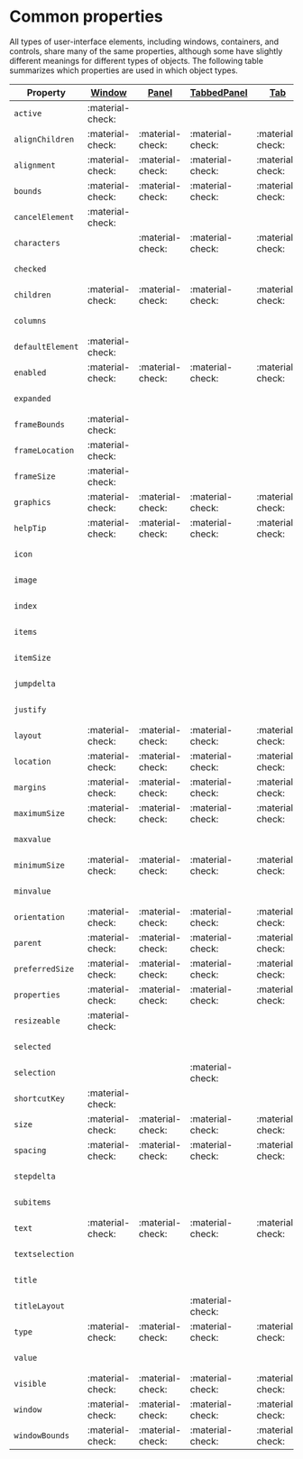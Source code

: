 # Common properties

All types of user-interface elements, including windows, containers, and controls, share many of the same properties, although some have slightly different meanings for different types of objects. The following table summarizes which properties are used in which object types.

|     Property     | [Window](./window-object.md) | [Panel](./control-objects.md#panel) | [TabbedPanel](./control-objects.md#tabbedpanel) | [Tab](./control-objects.md#tab) | [Group](./control-objects.md#group) | [Button](./control-objects.md#button) | [Checkbox](./control-objects.md#checkbox) | [DropDownList](./control-objects.md#dropdownlist) | [EditText](./control-objects.md#edittext) | [FlashPlayer](./control-objects.md#flashplayer) | [IconButton](./control-objects.md#iconbutton) | [Image](./control-objects.md#image) | [ListBox](./control-objects.md#listbox) | [ListItem](./types-of-controls.md#listitem) | [ProgressBar](./control-objects.md#progressbar) | [RadioButton](./control-objects.md#radiobutton) | [Scrollbar](./control-objects.md#scrollbar) | [Slider](./control-objects.md#slider) | [StaticText](./control-objects.md#statictext) | [TreeView](./control-objects.md#treeview) |
| ---------------- | ---------------------------- | ----------------------------------- | ----------------------------------------------- | ------------------------------- | ----------------------------------- | ------------------------------------- | ----------------------------------------- | ------------------------------------------------- | ----------------------------------------- | ----------------------------------------------- | --------------------------------------------- | ----------------------------------- | --------------------------------------- | ------------------------------------------- | ----------------------------------------------- | ----------------------------------------------- | ------------------------------------------- | ------------------------------------- | --------------------------------------------- | ----------------------------------------- |
| `active`         | :material-check:             |                                     |                                                 |                                 |                                     | :material-check:                      | :material-check:                          | :material-check:                                  | :material-check:                          | :material-check:                                | :material-check:                              | :material-check:                    | :material-check:                        |                                             |                                                 | :material-check:                                | :material-check:                            | :material-check:                      | :material-check:                              | :material-check:                          |
| `alignChildren`  | :material-check:             | :material-check:                    | :material-check:                                | :material-check:                | :material-check:                    |                                       |                                           |                                                   |                                           |                                                 |                                               |                                     |                                         |                                             |                                                 |                                                 |                                             |                                       |                                               |                                           |
| `alignment`      | :material-check:             | :material-check:                    | :material-check:                                | :material-check:                | :material-check:                    | :material-check:                      | :material-check:                          | :material-check:                                  | :material-check:                          | :material-check:                                | :material-check:                              | :material-check:                    | :material-check:                        |                                             | :material-check:                                | :material-check:                                | :material-check:                            | :material-check:                      | :material-check:                              | :material-check:                          |
| `bounds`         | :material-check:             | :material-check:                    | :material-check:                                | :material-check:                | :material-check:                    | :material-check:                      | :material-check:                          | :material-check:                                  | :material-check:                          | :material-check:                                | :material-check:                              | :material-check:                    | :material-check:                        |                                             | :material-check:                                | :material-check:                                | :material-check:                            | :material-check:                      | :material-check:                              | :material-check:                          |
| `cancelElement`  | :material-check:             |                                     |                                                 |                                 |                                     |                                       |                                           |                                                   |                                           |                                                 |                                               |                                     |                                         |                                             |                                                 |                                                 |                                             |                                       |                                               |                                           |
| `characters`     |                              | :material-check:                    | :material-check:                                | :material-check:                | :material-check:                    |                                       |                                           |                                                   |                                           |                                                 |                                               |                                     |                                         |                                             |                                                 |                                                 |                                             |                                       |                                               |                                           |
| `checked`        |                              |                                     |                                                 |                                 |                                     |                                       |                                           |                                                   |                                           |                                                 |                                               |                                     |                                         | :material-check:                            |                                                 |                                                 |                                             |                                       |                                               |                                           |
| `children`       | :material-check:             | :material-check:                    | :material-check:                                | :material-check:                | :material-check:                    | :material-check:                      | :material-check:                          | :material-check:                                  | :material-check:                          | :material-check:                                | :material-check:                              | :material-check:                    | :material-check:                        |                                             | :material-check:                                | :material-check:                                | :material-check:                            | :material-check:                      | :material-check:                              | :material-check:                          |
| `columns`        |                              |                                     |                                                 |                                 |                                     |                                       |                                           |                                                   |                                           |                                                 |                                               |                                     | :material-check:                        |                                             |                                                 |                                                 |                                             |                                       |                                               |                                           |
| `defaultElement` | :material-check:             |                                     |                                                 |                                 |                                     |                                       |                                           |                                                   |                                           |                                                 |                                               |                                     |                                         |                                             |                                                 |                                                 |                                             |                                       |                                               |                                           |
| `enabled`        | :material-check:             | :material-check:                    | :material-check:                                | :material-check:                | :material-check:                    | :material-check:                      | :material-check:                          | :material-check:                                  | :material-check:                          | :material-check:                                | :material-check:                              | :material-check:                    | :material-check:                        | :material-check:                            | :material-check:                                | :material-check:                                | :material-check:                            | :material-check:                      | :material-check:                              | :material-check:                          |
| `expanded`       |                              |                                     |                                                 |                                 |                                     |                                       |                                           |                                                   |                                           |                                                 |                                               |                                     |                                         | :material-check:                            |                                                 |                                                 |                                             |                                       |                                               |                                           |
| `frameBounds`    | :material-check:             |                                     |                                                 |                                 |                                     |                                       |                                           |                                                   |                                           |                                                 |                                               |                                     |                                         |                                             |                                                 |                                                 |                                             |                                       |                                               |                                           |
| `frameLocation`  | :material-check:             |                                     |                                                 |                                 |                                     |                                       |                                           |                                                   |                                           |                                                 |                                               |                                     |                                         |                                             |                                                 |                                                 |                                             |                                       |                                               |                                           |
| `frameSize`      | :material-check:             |                                     |                                                 |                                 |                                     |                                       |                                           |                                                   |                                           |                                                 |                                               |                                     |                                         |                                             |                                                 |                                                 |                                             |                                       |                                               |                                           |
| `graphics`       | :material-check:             | :material-check:                    | :material-check:                                | :material-check:                | :material-check:                    | :material-check:                      | :material-check:                          | :material-check:                                  | :material-check:                          | :material-check:                                | :material-check:                              | :material-check:                    | :material-check:                        |                                             | :material-check:                                | :material-check:                                | :material-check:                            | :material-check:                      | :material-check:                              | :material-check:                          |
| `helpTip`        | :material-check:             | :material-check:                    | :material-check:                                | :material-check:                | :material-check:                    | :material-check:                      | :material-check:                          | :material-check:                                  | :material-check:                          | :material-check:                                | :material-check:                              | :material-check:                    | :material-check:                        |                                             | :material-check:                                | :material-check:                                | :material-check:                            | :material-check:                      | :material-check:                              | :material-check:                          |
| `icon`           |                              |                                     |                                                 |                                 |                                     |                                       |                                           |                                                   |                                           |                                                 | :material-check:                              | :material-check:                    |                                         | :material-check:                            |                                                 |                                                 |                                             |                                       |                                               |                                           |
| `image`          |                              |                                     |                                                 |                                 |                                     |                                       |                                           |                                                   |                                           |                                                 | :material-check:                              | :material-check:                    |                                         | :material-check:                            |                                                 |                                                 |                                             |                                       |                                               |                                           |
| `index`          |                              |                                     |                                                 |                                 |                                     |                                       |                                           |                                                   |                                           |                                                 |                                               |                                     |                                         | :material-check:                            |                                                 |                                                 |                                             |                                       |                                               |                                           |
| `items`          |                              |                                     |                                                 |                                 |                                     |                                       |                                           | :material-check:                                  |                                           |                                                 |                                               |                                     | :material-check:                        |                                             |                                                 |                                                 |                                             |                                       |                                               | :material-check:                          |
| `itemSize`       |                              |                                     |                                                 |                                 |                                     |                                       |                                           | :material-check:                                  |                                           |                                                 |                                               |                                     | :material-check:                        |                                             |                                                 |                                                 |                                             |                                       |                                               | :material-check:                          |
| `jumpdelta`      |                              |                                     |                                                 |                                 |                                     |                                       |                                           |                                                   |                                           |                                                 |                                               |                                     |                                         |                                             |                                                 |                                                 | :material-check:                            |                                       |                                               |                                           |
| `justify`        |                              |                                     |                                                 |                                 |                                     | :material-check:                      | :material-check:                          |                                                   | :material-check:                          |                                                 |                                               |                                     |                                         |                                             |                                                 | :material-check:                                |                                             |                                       | :material-check:                              |                                           |
| `layout`         | :material-check:             | :material-check:                    | :material-check:                                | :material-check:                | :material-check:                    |                                       |                                           |                                                   |                                           |                                                 |                                               |                                     |                                         |                                             |                                                 |                                                 |                                             |                                       |                                               |                                           |
| `location`       | :material-check:             | :material-check:                    | :material-check:                                | :material-check:                | :material-check:                    | :material-check:                      | :material-check:                          | :material-check:                                  | :material-check:                          | :material-check:                                | :material-check:                              | :material-check:                    | :material-check:                        |                                             | :material-check:                                | :material-check:                                | :material-check:                            | :material-check:                      | :material-check:                              | :material-check:                          |
| `margins`        | :material-check:             | :material-check:                    | :material-check:                                | :material-check:                | :material-check:                    |                                       |                                           |                                                   |                                           |                                                 |                                               |                                     |                                         |                                             |                                                 |                                                 |                                             |                                       |                                               |                                           |
| `maximumSize`    | :material-check:             | :material-check:                    | :material-check:                                | :material-check:                | :material-check:                    | :material-check:                      | :material-check:                          | :material-check:                                  | :material-check:                          | :material-check:                                | :material-check:                              | :material-check:                    | :material-check:                        |                                             | :material-check:                                | :material-check:                                | :material-check:                            | :material-check:                      | :material-check:                              | :material-check:                          |
| `maxvalue`       |                              |                                     |                                                 |                                 |                                     |                                       |                                           |                                                   |                                           |                                                 |                                               |                                     |                                         |                                             | :material-check:                                |                                                 | :material-check:                            | :material-check:                      |                                               |                                           |
| `minimumSize`    | :material-check:             | :material-check:                    | :material-check:                                | :material-check:                | :material-check:                    | :material-check:                      | :material-check:                          | :material-check:                                  | :material-check:                          | :material-check:                                | :material-check:                              | :material-check:                    | :material-check:                        |                                             | :material-check:                                | :material-check:                                | :material-check:                            | :material-check:                      | :material-check:                              | :material-check:                          |
| `minvalue`       |                              |                                     |                                                 |                                 |                                     |                                       |                                           |                                                   |                                           |                                                 |                                               |                                     |                                         |                                             | :material-check:                                |                                                 | :material-check:                            | :material-check:                      |                                               |                                           |
| `orientation`    | :material-check:             | :material-check:                    | :material-check:                                | :material-check:                | :material-check:                    |                                       |                                           |                                                   |                                           |                                                 |                                               |                                     |                                         |                                             |                                                 |                                                 |                                             |                                       |                                               |                                           |
| `parent`         | :material-check:             | :material-check:                    | :material-check:                                | :material-check:                | :material-check:                    | :material-check:                      | :material-check:                          | :material-check:                                  | :material-check:                          | :material-check:                                | :material-check:                              | :material-check:                    | :material-check:                        | :material-check:                            | :material-check:                                | :material-check:                                | :material-check:                            | :material-check:                      | :material-check:                              | :material-check:                          |
| `preferredSize`  | :material-check:             | :material-check:                    | :material-check:                                | :material-check:                | :material-check:                    | :material-check:                      | :material-check:                          | :material-check:                                  | :material-check:                          | :material-check:                                | :material-check:                              | :material-check:                    | :material-check:                        |                                             | :material-check:                                | :material-check:                                | :material-check:                            | :material-check:                      | :material-check:                              | :material-check:                          |
| `properties`     | :material-check:             | :material-check:                    | :material-check:                                | :material-check:                | :material-check:                    | :material-check:                      | :material-check:                          | :material-check:                                  | :material-check:                          | :material-check:                                | :material-check:                              | :material-check:                    | :material-check:                        | :material-check:                            | :material-check:                                | :material-check:                                | :material-check:                            | :material-check:                      | :material-check:                              | :material-check:                          |
| `resizeable`     | :material-check:             |                                     |                                                 |                                 |                                     |                                       |                                           |                                                   |                                           |                                                 |                                               |                                     |                                         |                                             |                                                 |                                                 |                                             |                                       |                                               |                                           |
| `selected`       |                              |                                     |                                                 |                                 |                                     |                                       |                                           |                                                   |                                           |                                                 |                                               |                                     |                                         | :material-check:                            |                                                 |                                                 |                                             |                                       |                                               |                                           |
| `selection`      |                              |                                     | :material-check:                                |                                 |                                     |                                       |                                           | :material-check:                                  |                                           |                                                 |                                               |                                     | :material-check:                        |                                             |                                                 |                                                 |                                             |                                       |                                               | :material-check:                          |
| `shortcutKey`    | :material-check:             |                                     |                                                 |                                 |                                     | :material-check:                      | :material-check:                          | :material-check:                                  | :material-check:                          | :material-check:                                | :material-check:                              | :material-check:                    | :material-check:                        |                                             |                                                 | :material-check:                                | :material-check:                            | :material-check:                      | :material-check:                              | :material-check:                          |
| `size`           | :material-check:             | :material-check:                    | :material-check:                                | :material-check:                | :material-check:                    | :material-check:                      | :material-check:                          | :material-check:                                  | :material-check:                          | :material-check:                                | :material-check:                              | :material-check:                    | :material-check:                        |                                             | :material-check:                                | :material-check:                                | :material-check:                            | :material-check:                      | :material-check:                              | :material-check:                          |
| `spacing`        | :material-check:             | :material-check:                    | :material-check:                                | :material-check:                | :material-check:                    |                                       |                                           |                                                   |                                           |                                                 |                                               |                                     |                                         |                                             |                                                 |                                                 |                                             |                                       |                                               |                                           |
| `stepdelta`      |                              |                                     |                                                 |                                 |                                     |                                       |                                           |                                                   |                                           |                                                 |                                               |                                     |                                         |                                             |                                                 |                                                 | :material-check:                            |                                       |                                               |                                           |
| `subitems`       |                              |                                     |                                                 |                                 |                                     |                                       |                                           |                                                   |                                           |                                                 |                                               |                                     |                                         | :material-check:                            |                                                 |                                                 |                                             |                                       |                                               |                                           |
| `text`           | :material-check:             | :material-check:                    | :material-check:                                | :material-check:                |                                     | :material-check:                      | :material-check:                          | :material-check:                                  | :material-check:                          |                                                 | :material-check:                              |                                     |                                         | :material-check:                            | :material-check:                                | :material-check:                                |                                             | :material-check:                      | :material-check:                              |                                           |
| `textselection`  |                              |                                     |                                                 |                                 |                                     |                                       |                                           | :material-check:                                  | :material-check:                          |                                                 |                                               |                                     |                                         |                                             |                                                 |                                                 |                                             |                                       |                                               |                                           |
| `title`          |                              |                                     |                                                 |                                 |                                     |                                       |                                           |                                                   |                                           |                                                 | :material-check:                              |                                     |                                         |                                             |                                                 |                                                 |                                             |                                       |                                               |                                           |
| `titleLayout`    |                              |                                     | :material-check:                                |                                 |                                     |                                       |                                           | :material-check:                                  |                                           | :material-check:                                | :material-check:                              | :material-check:                    |                                         |                                             |                                                 |                                                 |                                             |                                       |                                               |                                           |
| `type`           | :material-check:             | :material-check:                    | :material-check:                                | :material-check:                | :material-check:                    | :material-check:                      | :material-check:                          | :material-check:                                  | :material-check:                          | :material-check:                                | :material-check:                              | :material-check:                    | :material-check:                        | :material-check:                            | :material-check:                                | :material-check:                                | :material-check:                            | :material-check:                      | :material-check:                              | :material-check:                          |
| `value`          |                              |                                     |                                                 |                                 |                                     |                                       | :material-check:                          |                                                   |                                           |                                                 | :material-check:                              |                                     |                                         |                                             | :material-check:                                | :material-check:                                | :material-check:                            | :material-check:                      |                                               |                                           |
| `visible`        | :material-check:             | :material-check:                    | :material-check:                                | :material-check:                | :material-check:                    | :material-check:                      | :material-check:                          | :material-check:                                  | :material-check:                          | :material-check:                                | :material-check:                              | :material-check:                    | :material-check:                        |                                             | :material-check:                                | :material-check:                                | :material-check:                            | :material-check:                      | :material-check:                              | :material-check:                          |
| `window`         | :material-check:             | :material-check:                    | :material-check:                                | :material-check:                | :material-check:                    | :material-check:                      | :material-check:                          | :material-check:                                  | :material-check:                          | :material-check:                                | :material-check:                              | :material-check:                    | :material-check:                        |                                             | :material-check:                                | :material-check:                                | :material-check:                            | :material-check:                      | :material-check:                              | :material-check:                          |
| `windowBounds`   | :material-check:             | :material-check:                    | :material-check:                                | :material-check:                | :material-check:                    | :material-check:                      | :material-check:                          | :material-check:                                  | :material-check:                          | :material-check:                                | :material-check:                              | :material-check:                    | :material-check:                        |                                             | :material-check:                                | :material-check:                                | :material-check:                            | :material-check:                      | :material-check:                              | :material-check:                          |
